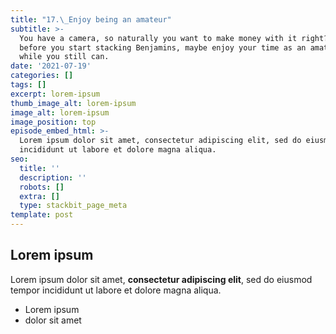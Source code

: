 ```yaml
---
title: "17.\_Enjoy being an amateur"
subtitle: >-
  You have a camera, so naturally you want to make money with it right? Well,
  before you start stacking Benjamins, maybe enjoy your time as an amateur,
  while you still can.
date: '2021-07-19'
categories: []
tags: []
excerpt: lorem-ipsum
thumb_image_alt: lorem-ipsum
image_alt: lorem-ipsum
image_position: top
episode_embed_html: >-
  Lorem ipsum dolor sit amet, consectetur adipiscing elit, sed do eiusmod tempor
  incididunt ut labore et dolore magna aliqua.
seo:
  title: ''
  description: ''
  robots: []
  extra: []
  type: stackbit_page_meta
template: post
---
```

## Lorem ipsum

Lorem ipsum dolor sit amet, **consectetur adipiscing elit**, sed do eiusmod tempor incididunt ut labore et dolore magna aliqua.

- Lorem ipsum
- dolor sit amet